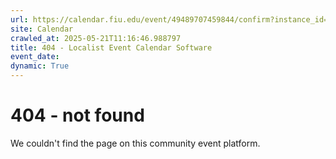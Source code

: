 ```yaml
---
url: https://calendar.fiu.edu/event/49489707459844/confirm?instance_id=49489707479311&return=https%3A%2F%2Fcalendar.fiu.edu%2Fmiami_beach_urban_studios_364
site: Calendar
crawled_at: 2025-05-21T11:16:46.988797
title: 404 - Localist Event Calendar Software
event_date: 
dynamic: True
---
```


# 404 - not found
We couldn't find the page on this community event platform.

